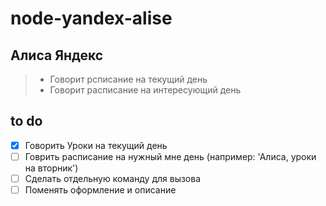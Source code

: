 # node-yandex-alise
## Алиса Яндекс

> * Говорит рсписание на текущий день
> * Говорит расписание на интересующий день

## to do

- [x] Говорить Уроки на текущий день
- [ ] Говрить расписание на нужный мне день (например: 'Алиса, уроки на вторник')  
- [ ] Сделать отдельную команду для вызова
- [ ] Поменять оформление и описание